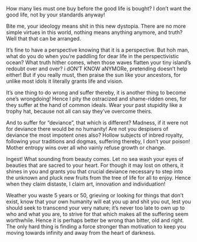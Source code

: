 How many lies must one buy before the good life is bought?
I don’t want the good life, not by your standards anyway!

Bite me, your ideology means shit in this new dystopia.
There are no more simple virtues in this world,
nothing means anything anymore, and truth?
Well that that can be arranged.

It’s fine to have a perspective knowing that it is a perspective.
But hoh man, what do you do when you’re paddling for dear life in the perspectivistic ocean?
What truth hither comes, when those waves flatten your tiny island’s redoubt over and over?
i dON’T KNOW aNYMORe, pretending doesn’t help either!
But if you really must, then praise the sun like your ancestors,
for unlike most idols it literally grants life and vision.

It’s one thing to do wrong and suffer thereby,
it is another thing to become one’s wrongdoing!
Hence I pity the ostracized and shame-ridden ones,
for they suffer at the hand of common ideals.
Wear your past stupidity like a trophy hat,
because not all can say they’ve overcome theirs.

And to suffer for “deviance”, that which is different?
Madness, if it were not for deviance there would be no humanity!
Are not you despisers of deviance the most impotent ones also?
Hollow subjects of inbred royalty, following your traditions and dogmas,
suffering thereby, I don’t your poison!
Mother entropy wins over all who vainly refuse growth or change.

Ingest! What sounding from beauty comes.
Let no sea wash your eyes of beauties that are sacred to your heart.
For though it may lost on others, it shines in you
and grants you that crucial deviance necessary to step into the unknown
and pluck new fruits from the tree of life for all to enjoy.
Hence when they claim distaste, I claim art, innovation and individuation!

Weather you waste 5 years or 50, grieving or looking for things that don’t exist,
know that your own humanity will eat you up and shit you out,
lest you should seek to transcend your very nature;
it’s never too late to own up to who and what you are,
to strive for that which makes all the suffering seem worthwhile.
Hence it is perhaps better be wrong than bitter, old and right.
The only hard thing is finding a force stronger than motivation
to keep you moving towards infinity and away from the heart of darkness.
